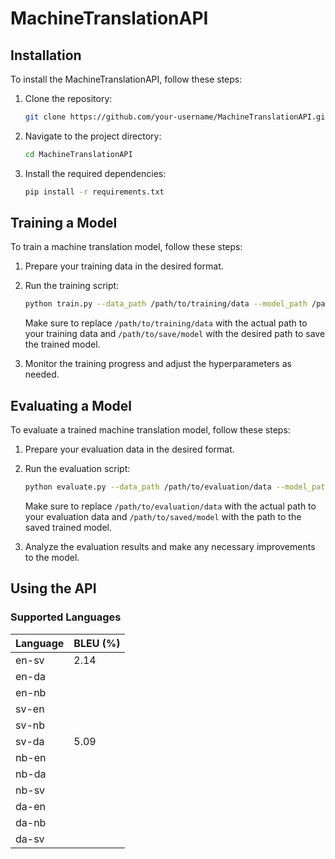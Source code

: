 # MachineTranslationAPI


## Installation

To install the MachineTranslationAPI, follow these steps:

1. Clone the repository:

    ```bash
    git clone https://github.com/your-username/MachineTranslationAPI.git
    ```

2. Navigate to the project directory:

    ```bash
    cd MachineTranslationAPI
    ```

3. Install the required dependencies:

    ```bash
    pip install -r requirements.txt
    ```

## Training a Model

To train a machine translation model, follow these steps:

1. Prepare your training data in the desired format.

2. Run the training script:

    ```bash
    python train.py --data_path /path/to/training/data --model_path /path/to/save/model
    ```

    Make sure to replace `/path/to/training/data` with the actual path to your training data and `/path/to/save/model` with the desired path to save the trained model.

3. Monitor the training progress and adjust the hyperparameters as needed.

## Evaluating a Model

To evaluate a trained machine translation model, follow these steps:

1. Prepare your evaluation data in the desired format.

2. Run the evaluation script:

    ```bash
    python evaluate.py --data_path /path/to/evaluation/data --model_path /path/to/saved/model
    ```

    Make sure to replace `/path/to/evaluation/data` with the actual path to your evaluation data and `/path/to/saved/model` with the path to the saved trained model.

3. Analyze the evaluation results and make any necessary improvements to the model.

## Using the API

### Supported Languages

| Language | BLEU (%) |
|----------|----------|
| en-sv    |   2.14   |
| en-da    |          |
| en-nb    |          |
| sv-en    |          |
| sv-nb    |          |
| sv-da    |   5.09   |
| nb-en    |          |
| nb-da    |          |
| nb-sv    |          |
| da-en    |          |
| da-nb    |          |
| da-sv    |          |